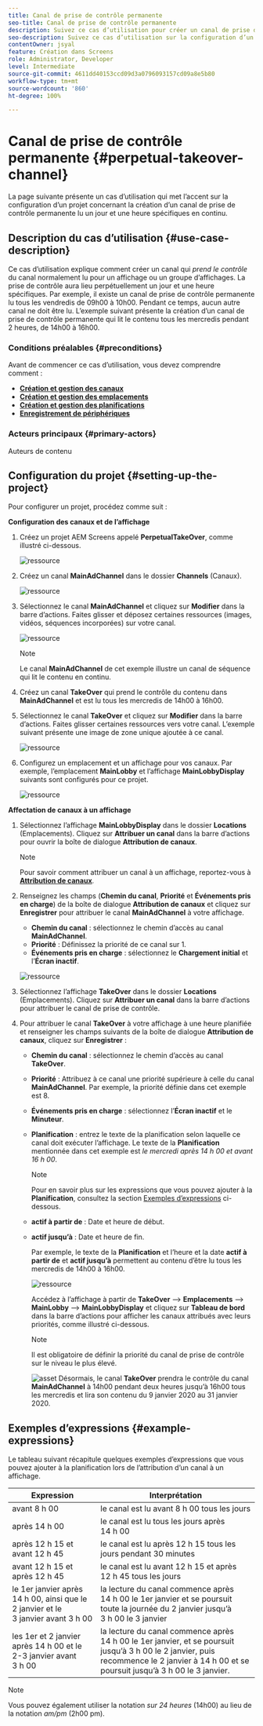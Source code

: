```yaml
---
title: Canal de prise de contrôle permanente
seo-title: Canal de prise de contrôle permanente
description: Suivez ce cas d’utilisation pour créer un canal de prise de contrôle permanente.
seo-description: Suivez ce cas d’utilisation sur la configuration d’un projet qui crée un canal de prise de contrôle permanente lu un jour et une heure spécifiques en continu.
contentOwner: jsyal
feature: Création dans Screens
role: Administrator, Developer
level: Intermediate
source-git-commit: 4611dd40153ccd09d3a0796093157cd09a8e5b80
workflow-type: tm+mt
source-wordcount: '860'
ht-degree: 100%

---
```



# Canal de prise de contrôle permanente {#perpetual-takeover-channel}

La page suivante présente un cas d’utilisation qui met l’accent sur la configuration d’un projet concernant la création d’un canal de prise de contrôle permanente lu un jour et une heure spécifiques en continu.

## Description du cas d’utilisation {#use-case-description}

Ce cas d’utilisation explique comment créer un canal qui *prend le contrôle* du canal normalement lu pour un affichage ou un groupe d’affichages. La prise de contrôle aura lieu perpétuellement un jour et une heure spécifiques.
Par exemple, il existe un canal de prise de contrôle permanente lu tous les vendredis de 09h00 à 10h00. Pendant ce temps, aucun autre canal ne doit être lu. L’exemple suivant présente la création d’un canal de prise de contrôle permanente qui lit le contenu tous les mercredis pendant 2 heures, de 14h00 à 16h00.

### Conditions préalables {#preconditions}

Avant de commencer ce cas d’utilisation, vous devez comprendre comment :

* **[Création et gestion des canaux](managing-channels.md)**
* **[Création et gestion des emplacements](managing-locations.md)**
* **[Création et gestion des planifications](managing-schedules.md)**
* **[Enregistrement de périphériques](device-registration.md)**

### Acteurs principaux {#primary-actors}

Auteurs de contenu

## Configuration du projet {#setting-up-the-project}

Pour configurer un projet, procédez comme suit :

**Configuration des canaux et de l’affichage**

1. Créez un projet AEM Screens appelé **PerpetualTakeOver**, comme illustré ci-dessous.

   ![ressource](assets/p_usecase1.png)

1. Créez un canal **MainAdChannel** dans le dossier **Channels** (Canaux).

   ![ressource](assets/p_usecase2.png)

1. Sélectionnez le canal **MainAdChannel** et cliquez sur **Modifier** dans la barre d’actions. Faites glisser et déposez certaines ressources (images, vidéos, séquences incorporées) sur votre canal.

   ![ressource](assets/p_usecase3.png)


   >[!NOTE]
   >Le canal **MainAdChannel** de cet exemple illustre un canal de séquence qui lit le contenu en continu.

1. Créez un canal **TakeOver** qui prend le contrôle du contenu dans **MainAdChannel** et est lu tous les mercredis de 14h00 à 16h00.

1. Sélectionnez le canal **TakeOver** et cliquez sur **Modifier** dans la barre d’actions. Faites glisser certaines ressources vers votre canal. L’exemple suivant présente une image de zone unique ajoutée à ce canal.

   ![ressource](assets/p_usecase4.png)

1. Configurez un emplacement et un affichage pour vos canaux. Par exemple, l’emplacement **MainLobby** et l’affichage **MainLobbyDisplay** suivants sont configurés pour ce projet.

   ![ressource](assets/p_usecase5.png)

**Affectation de canaux à un affichage**

1. Sélectionnez l’affichage **MainLobbyDisplay** dans le dossier **Locations** (Emplacements). Cliquez sur **Attribuer un canal** dans la barre d’actions pour ouvrir la boîte de dialogue **Attribution de canaux**.

   >[!NOTE]
   >Pour savoir comment attribuer un canal à un affichage, reportez-vous à **[Attribution de canaux](channel-assignment.md)**.

1. Renseignez les champs (**Chemin du canal**, **Priorité** et **Événements pris en charge**) de la boîte de dialogue **Attribution de canaux** et cliquez sur **Enregistrer** pour attribuer le canal **MainAdChannel** à votre affichage.

   * **Chemin du canal** : sélectionnez le chemin d’accès au canal **MainAdChannel**.
   * **Priorité** : Définissez la priorité de ce canal sur 1.
   * **Événements pris en charge** : sélectionnez le **Chargement initial** et l’**Écran inactif**.

   ![ressource](assets/p_usecase6.png)

1. Sélectionnez l’affichage **TakeOver** dans le dossier **Locations** (Emplacements). Cliquez sur **Attribuer un canal** dans la barre d’actions pour attribuer le canal de prise de contrôle.

1. Pour attribuer le canal **TakeOver** à votre affichage à une heure planifiée et renseigner les champs suivants de la boîte de dialogue **Attribution de canaux**, cliquez sur **Enregistrer** :

   * **Chemin du canal** : sélectionnez le chemin d’accès au canal **TakeOver**.
   * **Priorité** : Attribuez à ce canal une priorité supérieure à celle du canal **MainAdChannel**. Par exemple, la priorité définie dans cet exemple est 8.
   * **Événements pris en charge** : sélectionnez l’**Écran inactif** et le **Minuteur**.
   * **Planification** : entrez le texte de la planification selon laquelle ce canal doit exécuter l’affichage. Le texte de la **Planification** mentionnée dans cet exemple est *le mercredi après 14 h 00 et avant 16 h 00*.

      >[!NOTE]
      >Pour en savoir plus sur les expressions que vous pouvez ajouter à la **Planification**, consultez la section [Exemples d’expressions](#example-expressions) ci-dessous.
   * **actif à partir de** : Date et heure de début.
   * **actif jusqu’à** : Date et heure de fin.

      Par exemple, le texte de la **Planification** et l’heure et la date **actif à partir de** et **actif jusqu’à** permettent au contenu d’être lu tous les mercredis de 14h00 à 16h00.


      ![ressource](assets/p_usecase7.png)

      Accédez à l’affichage à partir de **TakeOver** --> **Emplacements** --> **MainLobby** --> **MainLobbyDisplay** et cliquez sur **Tableau de bord** dans la barre d’actions pour afficher les canaux attribués avec leurs priorités, comme illustré ci-dessous.

      >[!NOTE]
      >Il est obligatoire de définir la priorité du canal de prise de contrôle sur le niveau le plus élevé.

      ![asset](assets/p_usecase8.png)
Désormais, le canal **TakeOver** prendra le contrôle du canal **MainAdChannel** à 14h00 pendant deux heures jusqu’à 16h00 tous les mercredis et lira son contenu du 9 janvier 2020 au 31 janvier 2020.

## Exemples d’expressions {#example-expressions}

Le tableau suivant récapitule quelques exemples d’expressions que vous pouvez ajouter à la planification lors de l’attribution d’un canal à un affichage.

| **Expression** | **Interprétation** |
|---|---|
| avant 8 h 00 | le canal est lu avant 8 h 00 tous les jours |
| après 14 h 00 | le canal est lu tous les jours après 14 h 00 |
| après 12 h 15 et avant 12 h 45 | le canal est lu après 12 h 15 tous les jours pendant 30 minutes |
| avant 12 h 15 et après 12 h 45 | le canal est lu avant 12 h 15 et après 12 h 45 tous les jours |
| le 1er janvier après 14 h 00, ainsi que le 2 janvier et le 3 janvier avant 3 h 00 | la lecture du canal commence après 14 h 00 le 1er janvier et se poursuit toute la journée du 2 janvier jusqu’à 3 h 00 le 3 janvier |
| les 1er et 2 janvier après 14 h 00 et le 2-3 janvier avant 3 h 00 | la lecture du canal commence après 14 h 00 le 1er janvier, et se poursuit jusqu’à 3 h 00 le 2 janvier, puis recommence le 2 janvier à 14 h 00 et se poursuit jusqu’à 3 h 00 le 3 janvier. |

>[!NOTE]
>
>Vous pouvez également utiliser la notation _sur 24 heures_ (14h00) au lieu de la notation *am/pm* (2h00 pm).
